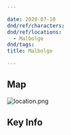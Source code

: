 ```yaml
---

date: 2020-07-10
dnd/ref/characters:
dnd/ref/locations:
  - Malbolge
dnd/tags:
title: Malbolge

---
```


## Map

![location.png](/images/dnd/location.png)

## Key Info

